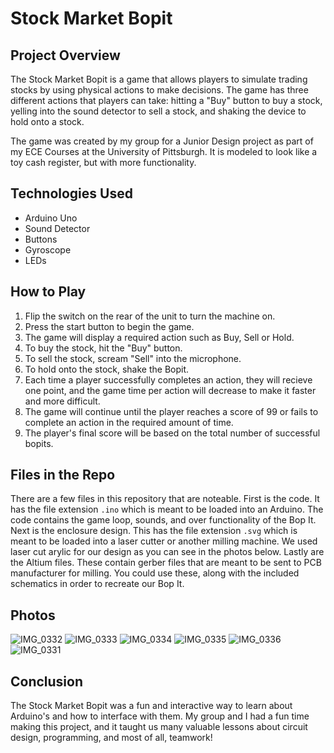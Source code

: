 # Stock Market Bopit

## Project Overview

The Stock Market Bopit is a game that allows players to simulate trading stocks by using physical actions to make decisions. The game has three different actions that players can take: hitting a "Buy" button to buy a stock, yelling into the sound detector to sell a stock, and shaking the device to hold onto a stock.

The game was created by my group for a Junior Design project as part of my ECE Courses at the University of Pittsburgh. It is modeled to look like a toy cash register, but with more functionality.

## Technologies Used

- Arduino Uno
- Sound Detector
- Buttons
- Gyroscope
- LEDs

## How to Play

1. Flip the switch on the rear of the unit to turn the machine on.
2. Press the start button to begin the game.
2. The game will display a required action such as Buy, Sell or Hold.
3. To buy the stock, hit the "Buy" button.
4. To sell the stock, scream "Sell" into the microphone.
5. To hold onto the stock, shake the Bopit. 
6. Each time a player successfully completes an action, they will recieve one point, and the game time per action will decrease to make it faster and more difficult.
6. The game will continue until the player reaches a score of 99 or fails to complete an action in the required amount of time.
7. The player's final score will be based on the total number of successful bopits.

## Files in the Repo

There are a few files in this repository that are noteable. First is the code. It has the file extension `.ino` which is meant to be loaded into an Arduino. The code contains the game loop, sounds, and over functionality of the Bop It. Next is the enclosure design. This has the file extension `.svg` which is meant to be loaded into a laser cutter or another milling machine. We used laser cut arylic for our design as you can see in the photos below. Lastly are the Altium files. These contain gerber files that are meant to be sent to PCB manufacturer for milling. You could use these, along with the included schematics in order to recreate our Bop It.

## Photos

![IMG_0332](https://user-images.githubusercontent.com/84938803/227387752-dab8af04-1969-4115-8a43-e3d4ce1f8fee.jpg)
![IMG_0333](https://user-images.githubusercontent.com/84938803/227387756-0bec212a-b4f8-4248-ba62-880725726c80.jpg)
![IMG_0334](https://user-images.githubusercontent.com/84938803/227387758-cd4d3add-f4da-46e2-89a1-70abab7909e6.jpg)
![IMG_0335](https://user-images.githubusercontent.com/84938803/227387760-4ea66dc1-79f9-46b9-bfc0-d586f3dd409a.jpg)
![IMG_0336](https://user-images.githubusercontent.com/84938803/227387761-63d0ba67-eacb-4e3a-856c-ee60ad71a1e7.jpg)
![IMG_0331](https://user-images.githubusercontent.com/84938803/227387762-42d7e02f-0ec5-4a61-89c0-94ea753f6daa.jpg)

## Conclusion

The Stock Market Bopit was a fun and interactive way to learn about Arduino's and how to interface with them. My group and I had a fun time making this project, and it taught us many valuable lessons about circuit design, programming, and most of all, teamwork!
